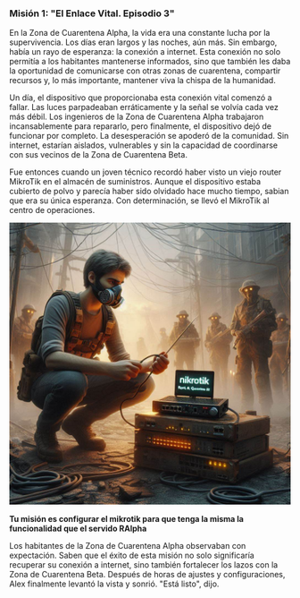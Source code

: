 ### Misión 1: **"El Enlace Vital. Episodio 3"**



En la Zona de Cuarentena Alpha, la vida era una constante lucha por la supervivencia. Los días eran largos y las noches, aún más. Sin embargo, había un rayo de esperanza: la conexión a internet. Esta conexión no solo permitía a los habitantes mantenerse informados, sino que también les daba la oportunidad de comunicarse con otras zonas de cuarentena, compartir recursos y, lo más importante, mantener viva la chispa de la humanidad.

Un día, el dispositivo que proporcionaba esta conexión vital comenzó a fallar. Las luces parpadeaban erráticamente y la señal se volvía cada vez más débil. Los ingenieros de la Zona de Cuarentena Alpha trabajaron incansablemente para repararlo, pero finalmente, el dispositivo dejó de funcionar por completo. La desesperación se apoderó de la comunidad. Sin internet, estarían aislados, vulnerables y sin la capacidad de coordinarse con sus vecinos de la Zona de Cuarentena Beta.

Fue entonces cuando un joven técnico recordó haber visto un viejo router MikroTik en el almacén de suministros. Aunque el dispositivo estaba cubierto de polvo y parecía haber sido olvidado hace mucho tiempo, sabian que era su única esperanza. Con determinación, se llevó el MikroTik al centro de operaciones.

![imagen de la historia](./img/mikrotik.jfif)




**Tu misión es configurar el mikrotik para que tenga la misma la funcionalidad que el servido RAlpha**

Los habitantes de la Zona de Cuarentena Alpha observaban con expectación. Saben que el éxito de esta misión no solo significaría recuperar su conexión a internet, sino también fortalecer los lazos con la Zona de Cuarentena Beta. Después de horas de ajustes y configuraciones, Alex finalmente levantó la vista y sonrió. "Está listo", dijo.
